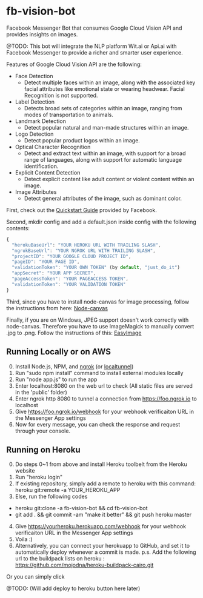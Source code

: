# fb-vision-bot
Facebook Messenger Bot that consumes Google Cloud Vision API and provides insights on images.

@TODO: This bot will integrate the NLP platform Wit.ai or Api.ai with Facebook Messenger to provide a richer and smarter user experience.

Features of Google Cloud Vision API are the following:

- Face Detection
  - Detect multiple faces within an image, along with the associated key facial attributes like emotional state or wearing headwear. Facial Recognition is not supported.
- Label Detection
  - Detects broad sets of categories within an image, ranging from modes of transportation to animals.
- Landmark Detection
  - Detect popular natural and man-made structures within an image.
- Logo Detection
  - Detect popular product logos within an image.
- Optical Character Recognition
  - Detect and extract text within an image, with support for a broad range of languages, along with support for automatic language identification.
- Explicit Content Detection
  - Detect explicit content like adult content or violent content within an image.
- Image Attributes
  - Detect general attributes of the image, such as dominant color.

First, check out the [Quickstart Guide](https://developers.facebook.com/docs/messenger-platform/quickstart) provided by Facebook.

Second, mkdir config and add a default.json inside config with the following contents:

```javascript
{
  "herokuBaseUrl": "YOUR HEROKU URL WITH TRAILING SLASH",
  "ngrokBaseUrl": "YOUR NGROK URL WITH TRAILING SLASH",
  "projectID": "YOUR GOOGLE CLOUD PROJECT ID",
  "pageID": "YOUR PAGE ID",
  "validationToken": "YOUR OWN TOKEN" (by default, "just_do_it")
  "appSecret": "YOUR APP SECRET",
  "pageAccessToken": "YOUR PAGEACCESS TOKEN",
  "validationToken": "YOUR VALIDATION TOKEN"
}
```

Third, since you have to install node-canvas for image processing, follow the instructions from here: [Node-canvas](https://github.com/Automattic/node-canvas)

Finally, if you are on Windows, JPEG support doesn't work correctly with node-canvas. Therefore you have to use ImageMagick to manually convert .jpg to .png.
Follow the instructions of this: [EasyImage](https://github.com/hacksparrow/node-easyimage)


## Running Locally or on AWS
0. Install Node.js, NPM, and [ngrok](https://ngrok.com/) (or [localtunnel](https://localtunnel.me/))
1. Run "sudo npm install" command to install external modules locally
2. Run "node app.js" to run the app
3. Enter localhost:8080 on the web url to check (All static files are served in the 'public' folder)
4. Enter ngrok http 8080 to tunnel a connection from https://foo.ngrok.io to localhost
5. Give https://foo.ngrok.io/webhook for your webhook verificaiton URL in the Messenger App settings
6. Now for every message, you can check the response and request through your console.

## Running on Heroku
0. Do steps 0~1 from above and install Heroku toolbelt from the Heroku website
1. Run "heroku login"
2. If existing repository, simply add a remote to heroku with this command: heroku git:remote -a YOUR_HEROKU_APP
3. Else, run the following codes

  - heroku git:clone -a fb-vision-bot && cd fb-vision-bot
  - git add . && git commit -am "make it better" && git push heroku master

4. Give https://yourheroku.herokuapp.com/webhook for your webhook verificaiton URL in the Messenger App settings
5. Voila :)
6. Alternatively, you can connect your herokuapp to GitHub, and set it to automatically deploy whenever a commit is made.
p.s. Add the following url to the buildpack lists on heroku : https://github.com/mojodna/heroku-buildpack-cairo.git

Or you can simply click

@TODO: (Will add deploy to heroku button here later)
